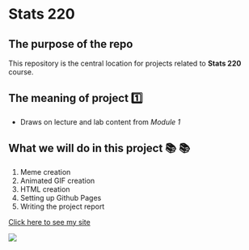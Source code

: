 # Stats 220 

## The purpose of the repo

This repository is the central location for projects related to **Stats 220** course.

## The meaning of project :one:

* Draws on lecture and lab content from *Module 1*

## What we will do in this project :books: :books:

1. Meme creation
2. Animated GIF creation
3. HTML creation
4. Setting up Github Pages
5. Writing the project report

[Click here to see my site](https://nicktang0307.github.io/stats220/)

![](https://www.youtube.com/watch?v=dQw4w9WgXcQ&ab_channel=RickAstley)


